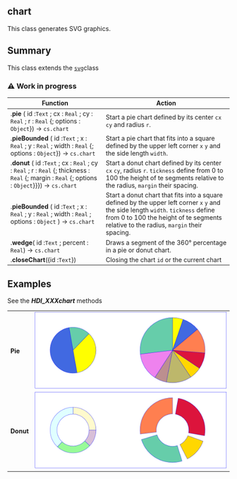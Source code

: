 ## chart

This class generates SVG graphics.

## Summary

This class extends the <a href="svg.md">`svg`</a>class

### ⚠️ Work in progress

|Function|Action|
|--------|------|
|.**pie** ( id :`Text` ; cx : `Real` ; cy : `Real` ; r : `Real` {; options : `Object`}) → `cs.chart` | Start a pie chart defined by its center `cx` `cy` and radius `r`.|
|.**pieBounded** ( id :`Text` ; x : `Real` ; y : `Real` ; width : `Real` {; options : `Object`}) → `cs.chart` | Start a pie chart that fits into a square defined by the upper left corner `x` `y` and the side length `width`.|
|.**donut** ( id :`Text` ; cx : `Real` ; cy : `Real` ; r : `Real` {; thickness : `Real` {; margin : `Real` {; options : `Object`}}}) → `cs.chart` |  Start a donut chart defined by its center `cx` `cy`, radius `r`. `tickness` define from 0 to 100 the height of te segments relative to the radius, `margin` their spacing.|
|.**pieBounded** ( id :`Text` ; x : `Real` ; y : `Real` ; width : `Real` ; options : `Object` ) → `cs.chart` |  Start a donut chart that fits into a square defined by the upper left corner `x` `y` and the side length `width`. `tickness` define from 0 to 100 the height of te segments relative to the radius, `margin` their spacing.|
|.**wedge**( id :`Text` ; percent : `Real`) → `cs.chart`|Draws a segment of the 360° percentage in a pie or donut chart.|
|.**closeChart**({id :`Text`})| Closing the chart `id` or the current chart|

## Examples

See the ***HDI_XXXchart*** methods

|  |  |
|:----|:----:|
|**Pie**|![pie](./chart/pie.png)|
|**Donut**|![donut](./chart/donut.png)|

